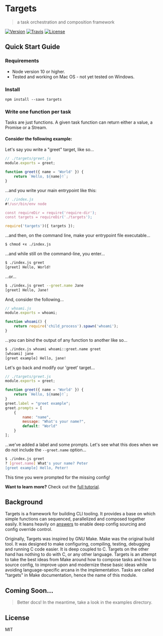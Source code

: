 # Targets

> a task orchestration and composition framework

[![Version](https://img.shields.io/npm/v/targets.svg)]() [![Travis](https://img.shields.io/travis/machellerogden/targets.svg)]() [![License](https://img.shields.io/npm/l/targets.svg)]()

## Quick Start Guide

### Requirements

   *  Node version 10 or higher.
   *  Tested and working on Mac OS - not yet tested on Windows.

### Install

```text
npm install --save targets
```

### Write one function per task

Tasks are just functions. A given task function can return either a value, a Promise or a Stream.

#### Consider the following example:

Let's say you write a "greet" target, like so...

```js
// ./targets/greet.js
module.exports = greet;

function greet({ name = 'World' }) {
    return `Hello, ${name}!`;
}
```

...and you write your main entrypoint like this:

```js
// ./index.js
#!/usr/bin/env node

const requireDir = require('require-dir');
const targets = requireDir('./targets');

require('targets')({ targets });
```

...and then, on the command line, make your entrypoint file executable...

```sh
$ chmod +x ./index.js
```

...and while still on the command-line, you enter...

```sh
$ ./index.js greet
[greet] Hello, World!
```

...or...

```sh
$ ./index.js greet --greet.name Jane
[greet] Hello, Jane!
```

And, consider the following...

```js
// whoami.js
module.exports = whoami;

function whoami() {
    return require('child_process').spawn('whoami');
}
```

...you can bind the output of any function to another like so...

```sh
$ ./index.js whoami whoami::greet.name greet
[whoami] jane
[greet example] Hello, jane!
```

Let's go back and modify our 'greet' target...

```js
// ./targets/greet.js
module.exports = greet;

function greet({ name = 'World' }) {
    return `Hello, ${name}!`;
}
greet.label = "greet example";
greet.prompts = [
    {
        name: "name",
        message: "What's your name?",
        default: "World"
    }
];
```

...we've added a label and some prompts. Let's see what this does when we do not include the `--greet.name` option...

```sh
$ ./index.js greet
? [greet.name] What's your name? Peter
[greet example] Hello, Peter!
```

This time you were prompted for the missing config!

**Want to learn more?** Check out the [full tutorial](https://github.com/machellerogden/targets/blob/master/TUTORIAL.md).

## Background

Targets is a framework for building CLI tooling. It provides a base on which simple functions can sequenced, parallelized and composed together easily. It leans heavily on [answers](https://www.npmjs.com/package/answers) to enable deep config sourcing and config override control.

Originally, Targets was inspired by GNU Make. Make was the original build tool. It was designed to make configuring, compiling, testing, debugging and running C code easier. It is deep coupled to C. Targets on the other hand has nothing to do with C, or any other language. Targets is an attempt to take the best ideas from Make around how to compose tasks and how to source config, to improve upon and modernize these basic ideas while avoiding language-specific arcana in the implementation. Tasks are called "targets" in Make documentation, hence the name of this module.

## Coming Soon...

> Better docs! In the meantime, take a look in the examples directory.

## License

MIT

